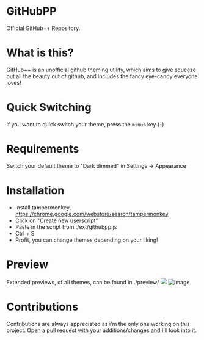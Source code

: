 # GitHubPP
Official GitHub++ Repository.

# What is this?
GitHub++ is an unofficial github theming utility, which aims to give squeeze out all the beauty out of github, and includes the fancy eye-candy everyone loves!

# Quick Switching
If you want to quick switch your theme, press the `minus` key (-)

# Requirements
Switch your default theme to "Dark dimmed" in Settings -> Appearance

# Installation
* Install tampermonkey, https://chrome.google.com/webstore/search/tampermonkey
* Click on "Create new userscript"
* Paste in the script from ./ext/githubpp.js
* Ctrl + S
* Profit, you can change themes depending on your liking!

# Preview
Extended previews, of all themes, can be found in ./preview/ 
![](https://media.discordapp.net/attachments/1153048987700559873/1172304920620310648/image.png?ex=655fd509&is=654d6009&hm=a7bdcddba85a24910202ef7d792bde72bb9fe4c50308ee9f60662b71d4237add&=&width=1175&height=671)
![image](https://github.com/Storm99999/githubpp/assets/87811650/614b129b-e683-42d8-98ff-ffccd3837fe4)


# Contributions
Contributions are always appreciated as i'm the only one working on this project. Open a pull request with your additions/changes and I'll look into it.
